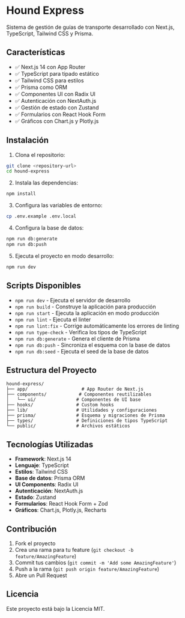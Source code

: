 # Hound Express

Sistema de gestión de guías de transporte desarrollado con Next.js, TypeScript, Tailwind CSS y Prisma.

## Características

- ✅ Next.js 14 con App Router
- ✅ TypeScript para tipado estático
- ✅ Tailwind CSS para estilos
- ✅ Prisma como ORM
- ✅ Componentes UI con Radix UI
- ✅ Autenticación con NextAuth.js
- ✅ Gestión de estado con Zustand
- ✅ Formularios con React Hook Form
- ✅ Gráficos con Chart.js y Plotly.js

## Instalación

1. Clona el repositorio:
```bash
git clone <repository-url>
cd hound-express
```

2. Instala las dependencias:
```bash
npm install
```

3. Configura las variables de entorno:
```bash
cp .env.example .env.local
```

4. Configura la base de datos:
```bash
npm run db:generate
npm run db:push
```

5. Ejecuta el proyecto en modo desarrollo:
```bash
npm run dev
```

## Scripts Disponibles

- `npm run dev` - Ejecuta el servidor de desarrollo
- `npm run build` - Construye la aplicación para producción
- `npm run start` - Ejecuta la aplicación en modo producción
- `npm run lint` - Ejecuta el linter
- `npm run lint:fix` - Corrige automáticamente los errores de linting
- `npm run type-check` - Verifica los tipos de TypeScript
- `npm run db:generate` - Genera el cliente de Prisma
- `npm run db:push` - Sincroniza el esquema con la base de datos
- `npm run db:seed` - Ejecuta el seed de la base de datos

## Estructura del Proyecto

```
hound-express/
├── app/                    # App Router de Next.js
├── components/            # Componentes reutilizables
│   └── ui/               # Componentes de UI base
├── hooks/                # Custom hooks
├── lib/                  # Utilidades y configuraciones
├── prisma/               # Esquema y migraciones de Prisma
├── types/                # Definiciones de tipos TypeScript
└── public/               # Archivos estáticos
```

## Tecnologías Utilizadas

- **Framework**: Next.js 14
- **Lenguaje**: TypeScript
- **Estilos**: Tailwind CSS
- **Base de datos**: Prisma ORM
- **UI Components**: Radix UI
- **Autenticación**: NextAuth.js
- **Estado**: Zustand
- **Formularios**: React Hook Form + Zod
- **Gráficos**: Chart.js, Plotly.js, Recharts

## Contribución

1. Fork el proyecto
2. Crea una rama para tu feature (`git checkout -b feature/AmazingFeature`)
3. Commit tus cambios (`git commit -m 'Add some AmazingFeature'`)
4. Push a la rama (`git push origin feature/AmazingFeature`)
5. Abre un Pull Request

## Licencia

Este proyecto está bajo la Licencia MIT.